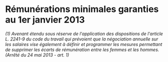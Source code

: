 # Rémunérations minimales garanties au 1er janvier 2013

 *(1) *Avenant étendu sous réserve de l'application des dispositions de l'article L. 2241-9 du code du travail qui prévoient que la négociation annuelle sur les salaires vise également à définir et programmer les mesures permettant de supprimer les écarts de rémunération entre les femmes et les hommes.*  
(Arrêté du 24 mai 2013 - art. 1)*

